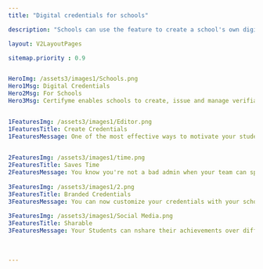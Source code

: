 ```yaml
---
title: "Digital credentials for schools"

description: "Schools can use the feature to create a school's own digital identity; this helps them build their brand and engage with potential students."

layout: V2LayoutPages

sitemap.priority : 0.9


HeroImg: /assets3/images1/Schools.png
Hero1Msg: Digital Credentials
Hero2Msg: For Schools
Hero3Msg: Certifyme enables schools to create, issue and manage verifiable certificates, badges, id cards, reports and many more.


1FeaturesImg: /assets3/images1/Editor.png
1FeaturesTitle: Create Credentials
1FeaturesMessage: One of the most effective ways to motivate your students is to provide them with credentials. Credentials are an important way for students to show their commitment, and they can have a significant impact on the engagement rate of your pupils. CertifyMe enables to create unlimited credential templates and custom field options.

                  
2FeaturesImg: /assets3/images1/time.png
2FeaturesTitle: Saves Time
2FeaturesMessage: You know you're not a bad admin when your team can spend less time on the job. With Certifyme, we help you create, issue and manage credentials in just three easy steps. You can create credentials using just two clicks—and then send out hundreds of them with a single click. And creating a new credential is as simple as clicking a button. With our advanced management options, it's easy to see who has what credentials, how many they have and when they expire.
                  
3FeaturesImg: /assets3/images1/2.png
3FeaturesTitle: Branded Credentials
3FeaturesMessage: You can now customize your credentials with your school's domain, logo and footer. This makes it easy to make sure that you're creating a strong brand for your students and their accomplishments. Whenever you award a credential to a student your institution as a brand also grow with the branding option. 
                  
3FeaturesImg: /assets3/images1/Social Media.png
3FeaturesTitle: Sharable
3FeaturesMessage: Your Students can nshare their achievements over different social media platforms to highlight their awards. The students will be able to post their achievements over various social media platforms such as Twitter, Facebook, Instagram and Snapchat. The students will also be able to share their achievements via email and SMS. This not only helps the student but also your institution. 
                  
                  
                  
---
```

